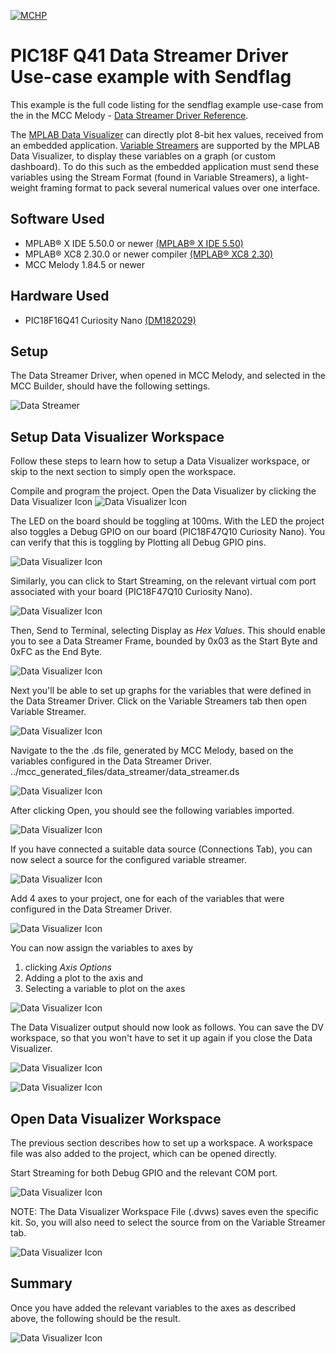  

[![MCHP](images/microchip.png)](https://www.microchip.com)

# PIC18F Q41 Data Streamer Driver Use-case example with Sendflag

 This example is the full code listing for the sendflag example use-case from the in the MCC Melody - [Data Streamer Driver Reference](https://onlinedocs.microchip.com/v2/keyword-lookup?keyword=DATA-STREAMER-DRIVER&version=latest&redirect=true). 

The [MPLAB Data Visualizer](https://onlinedocs.microchip.com/v2/keyword-lookup?keyword=MPLAB_DATA_VISUALIZER&version=latest&redirect=true) can directly plot 8-bit hex values, received from an embedded application. [Variable Streamers](https://onlinedocs.microchip.com/v2/keyword-lookup?keyword=MDV:VARIABLE_STREAMERS&version=latest&redirect=true) are supported by the MPLAB Data Visualizer, to display these variables on a graph (or custom dashboard). To do this such as the embedded application must send these variables using the Stream Format (found in Variable Streamers), a light-weight framing format to pack several numerical values over one interface. 


## Software Used

- MPLAB® X IDE 5.50.0 or newer [(MPLAB® X IDE 5.50)](https://www.microchip.com/en-us/development-tools-tools-and-software/mplab-x-ide?utm_source=GitHub&utm_medium=TextLink&utm_campaign=MCU8_MMTCha_MPAE_Examples&utm_content=pic18f16q41-cnano-data-streamer-driver-mplab-mcc-github)
- MPLAB® XC8 2.30.0 or newer compiler [(MPLAB® XC8 2.30)](https://www.microchip.com/en-us/development-tools-tools-and-software/mplab-xc-compilers?utm_source=GitHub&utm_medium=TextLink&utm_campaign=MCU8_MMTCha_MPAE_Examples&utm_content=pic18f16q41-cnano-data-streamer-driver-mplab-mcc-github)
- MCC Melody 1.84.5 or newer
## Hardware Used

- PIC18F16Q41 Curiosity Nano [(DM182029)](https://www.microchip.com/en-us/product/PIC18F16Q41)

## Setup

The Data Streamer Driver, when opened in MCC Melody, and selected in the MCC Builder, should have the following settings. 

![Data Streamer](images/DataStreamer-ExampleConfiguration.png)

## Setup Data Visualizer Workspace
Follow these steps to learn how to setup a Data Visualizer workspace, or skip to the next section to simply open the workspace. 

Compile and program the project. Open the Data Visualizer by clicking the Data Visualizer Icon ![Data Visualizer Icon](images/DataVisualizer_Open.png)

The LED on the board should be toggling at 100ms. 
With the LED the project also toggles a Debug GPIO on our board (PIC18F47Q10 Curiosity Nano). You can verify that this is toggling by Plotting all Debug GPIO pins. 

![Data Visualizer Icon](images/DebugGPIO_PlotAllPins.png)

Similarly, you can click to Start Streaming, on the relevant virtual com port associated with your board (PIC18F47Q10 Curiosity Nano).

![Data Visualizer Icon](images/DataStreamer_StartStreaming_COM4.png)

Then, Send to Terminal, selecting Display as *Hex Values*. This should enable you to see a Data Streamer Frame, bounded by 0x03 as the Start Byte and 0xFC as the End Byte. 

![Data Visualizer Icon](images/SendToTerminal_Hex.png)

Next you'll be able to set up graphs for the variables that were defined in the Data Streamer Driver.
Click on the Variable Streamers tab then open Variable Streamer. 

![Data Visualizer Icon](images/DataStreamer_ImportVariableStreamer.png)

Navigate to the the .ds file, generated by MCC Melody, based on the variables configured in the Data Streamer Driver.
../mcc_generated_files/data_streamer/data_streamer.ds

![Data Visualizer Icon](images/DataStreamer_ImportVariableStreamer_ds_steps.png)

After clicking Open, you should see the following variables imported. 

![Data Visualizer Icon](images/DataStreamer_dsFile_Imported_context.png)

If you have connected a suitable data source (Connections Tab), you can now select a source for the configured variable streamer.

![Data Visualizer Icon](images/DataStreamer_VariableStreamer_SelectSource.png)

Add 4 axes to your project, one for each of the variables that were configured in the Data Streamer Driver. 

![Data Visualizer Icon](images/DataStreamer_AddAxis.png)

You can now assign the variables to axes by 
1) clicking *Axis Options*
2) Adding a plot to the axis and 
3) Selecting a variable to plot on the axes

![Data Visualizer Icon](images/DataStreamer_AssignToAxes.png)

The Data Visualizer output should now look as follows. You can save the DV workspace, so that you won't have to set it up again if you close the Data Visualizer.  

![Data Visualizer Icon](images/DataVisualizer_SaveWorkspace.png)

![Data Visualizer Icon](images/DataVisualizer_SaveWorkspace_dvws.png)
 
## Open Data Visualizer Workspace
The previous section describes how to set up a workspace. A workspace file was also added to the project, which can be opened directly. 

Start Streaming for both Debug GPIO and the relevant COM port. 

![Data Visualizer Icon](images/DataVisualizer_LoadWorkspace.png)

NOTE: The Data Visualizer Workspace File (.dvws) saves even the specific kit. So, you will also need to select the source from on the Variable Streamer tab. 

![Data Visualizer Icon](images/DataStreamer_LoadWorkspace_VariableStreamerSource.png)

## Summary

Once you have added the relevant variables to the axes as described above, the following should be the result. 

![Data Visualizer Icon](images/DataStreamer-ResultingOutput.png)
 
